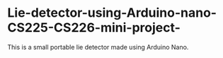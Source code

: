 # Lie-detector-using-Arduino-nano-CS225-CS226-mini-project-
This is a small portable lie detector made using Arduino Nano.
